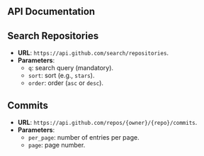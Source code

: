 ## API Documentation

## Search Repositories
- **URL**: `https://api.github.com/search/repositories`.
- **Parameters**:
  - `q`: search query (mandatory).
  - `sort`: sort (e.g., `stars`).
  - `order`: order (`asc` or `desc`).

## Commits
- **URL**: `https://api.github.com/repos/{owner}/{repo}/commits`.
- **Parameters**:
  - `per_page`: number of entries per page.
  - `page`: page number.
